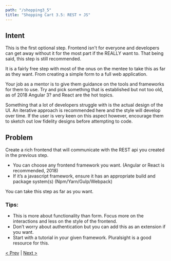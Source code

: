 ```yaml
---
path: "/shopping3_5"
title: "Shopping Cart 3.5: REST + JS"
---
```

## Intent
This is the first optional step. Frontend isn't for everyone and developers can get away without it for the most part if the REALLY want to. 
That being said, this step is still recommended. 

It is a fairly free step with most of the onus on the mentee to take this as far as they want. From creating a simple form to a full web application.

Your job as a mentor is to give them guidance on the tools and frameworks for them to use. Try and pick something that is established but not too old, as of 2018 Angular 3? and React are the hot topics. 

Something that a lot of developers struggle with is the actual design of the UI. An iterative approach is recommended here and the style will develop over time. If the user is very keen on this aspect however, encourage them to sketch out low fidelity designs before attempting to code.

## Problem
Create a rich frontend that will communicate with the REST api you created in the previous step.

- You can choose any frontend framework you want. (Angular or React is recommended, 2018)
- If it’s a javascript framework, ensure it has an appropriate build and package system(s) (Npm/Yarn/Gulp/Webpack) 

You can take this step as far as you want.

### Tips:

- This is more about functionality than form. Focus more on the interactions and less on the style of the frontend.  
- Don’t worry about authentication but you can add this as an extension if you want.  
- Start with a tutorial in your given framework. Pluralsight is a good resource for this.

[< Prev](../shopping3) | [Next >](../shopping4)